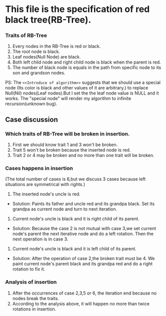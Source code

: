 # This file is the specification of red black tree(RB-Tree).

### Traits of RB-Tree
1. Every nodes in the RB-Tree is red or black.
1. The root node is black.
1. Leaf nodes(Null Node) are black.
1. Both left child node and right child node is black when the parent is red.
1. The number of black node is equals in the path from specific node to its son and grandson nodes.

PS: 
The `<<Introduce of algorithm>>` suggests that we should use a special node
(Its color is black and other values of it are arbitrary.) to replace Null(Nil)
nodes(Leaf nodes).But I set the the leaf node value is NULL and it works.
The "special node" will render my algorithm to infinite recursion(unknown bug).


## Case discussion
### Which traits of RB-Tree will be broken in insertion.
1. First we should know trait 1 and 3 won't be broken.
1. Trait 5 won't be broken because the inserted node is red.
1. Trait 2 or 4 may be broken and no more than one trait will be broken.

### Cases happens in insertion
(The total number of cases is 6,but we discuss 3 cases because left situations are symmetrical with rights.)

1. The inserted node's uncle is red.
* Solution: Paints its father and uncle red and its grandpa black.
Set its grandpa as current node and turn to next iteration. 

1. Current node's uncle is black and it is right child of its parent.
* Solution: Because the case 2 is not mutual with case 3,we set current node's parent the next iterative node and do a left rotation.
 Then the next operation is in case 3.
 
1. Current node's uncle is black and it is left child of its parent.
* Solution: After the operation of case 2,the broken trait must be 4. We paint current node's parent black and its grandpa red and
 do a right rotation to fix it.
 
### Analysis of insertion
1. After the occurrences of case 2,3,5 or 6, the iteration end because no nodes break the traits.
1. According to the analysis above, it will happen no more than twice rotations in insertion.
